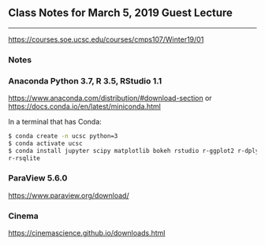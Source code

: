 ## Class Notes for March 5, 2019 Guest Lecture

---

<https://courses.soe.ucsc.edu/courses/cmps107/Winter19/01>

### Notes

### Anaconda Python 3.7, R 3.5, RStudio 1.1

<https://www.anaconda.com/distribution/#download-section> or
<https://docs.conda.io/en/latest/miniconda.html>

In a terminal that has Conda:

```bash
$ conda create -n ucsc python=3
$ conda activate ucsc
$ conda install jupyter scipy matplotlib bokeh rstudio r-ggplot2 r-dplyr
r-rsqlite
```

### ParaView 5.6.0

<https://www.paraview.org/download/>

### Cinema

<https://cinemascience.github.io/downloads.html>

